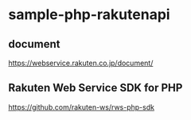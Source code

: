 # sample-php-rakutenapi

## document
https://webservice.rakuten.co.jp/document/

## Rakuten Web Service SDK for PHP 
https://github.com/rakuten-ws/rws-php-sdk

